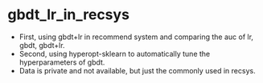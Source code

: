 # gbdt_lr_in_recsys
* First, using gbdt+lr in recommend system and comparing the auc of lr, gbdt, gbdt+lr.
* Second, using hyperopt-sklearn to automatically tune the hyperparameters of gbdt.
* Data is private and not available, but just the commonly used in recsys.
